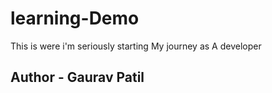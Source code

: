 # learning-Demo
<p>This is were i'm seriously starting My journey as A developer </p>
<h2>Author - Gaurav Patil</h2>
